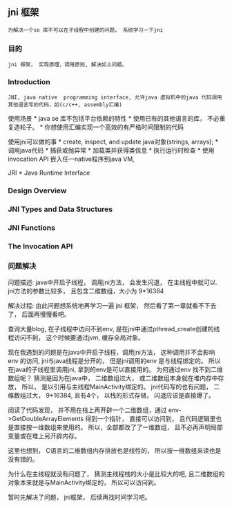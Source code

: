 
## jni 框架

	为解决一个so 库不可以在子线程中创建的问题， 系统学习一下jni

### 目的

	jni 框架， 实现原理，调用原则, 解决如上问题。

### Introduction

	JNI, java native  programming interface, 允许java 虚拟机中的java 代码调用其他语言写的代码，如(c/c++, assembly汇编)

使用场景
	* java se 库不包括平台依赖的特性
	* 使用已有的其他语言的库， 不必重复造轮子。 
	* 你想使用汇编实现一个高效的有严格时间限制的代码

使用jni可以做的事
	* create, inspect, and update java对象(strings, arrays);
	* 调用java代码
	* 捕获或抛异常
	* 加载类并获得类信息
	* 执行运行时检查
	* 使用invocation API 嵌入任一native程序到java VM, 

JRI
	* Java Runtime Interface


### Design Overview

### JNI Types and Data Structures

### JNI Functions

### The Invocation API

### 问题解决

问题描述:
java中开启子线程， 调用jni方法， 会发生闪退， 在主线程中就可以. 
jni方法的参数比较多， 且包含二维数组，大小为 9*16384

解决过程:
由此问题想系统地再学习一遍 jni 框架， 然后看了第一章就看不下去了， 后面再慢慢看吧。 

查询大量blog, 在子线程中访问不到env, 是在jni中通过pthread_create创建的线程访问不到， 这个时候要通过jvm, 缓存全局对象。

现在我遇到的问题是在java中开启子线程，调用jni方法， 这种调用并不会影响 env 的访问, 
jni与java线程是分开的， 但是jni调用的env 是与线程绑定的。 所以在java的子线程里调用jni, 拿到的env是可以直接用的。 
为何通过env 找不到二维数组呢？ 猜测是因为在java中， 二维数组过大， 或二维数组本身就在堆内存中存放， 所以， 是以引用与主线程MainActivity绑定的。
jni代码写的也有问题， 二维数组过大， 9*16384, 且有4个， 以栈的形式存储， 闪退应该是直接爆了。 

阅读了代码发现， 并不用在栈上再开辟一个二维数组，通过 env->GetDoubleArrayElements 得到一个指针， 直接可以访问到， 且代码逻辑里也是直接按一维数组来使用的。 所以，全部都改了了一维数组， 且不必再声明局部变量或在堆上另开辟内存。

这里也想到， C语言的二维数组内存排放也是线性的， 所以按一维数组来读也是没有错的。

为什么在主线程就没有问题了， 猜测主线程栈的大小是比较大的吧, 且二维数组的对象本来就是与MainActivity绑定的， 所以可以访问到。 

暂时先解决了问题， jni框架， 后续再找时间学习吧。

